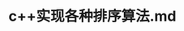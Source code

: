 ---
layout: post
title: "c++实现各种排序算法.md"
description: "排序算法"
categories: []
tags: [algorithm]
redirect_from:
  - /2017/10/20/
---